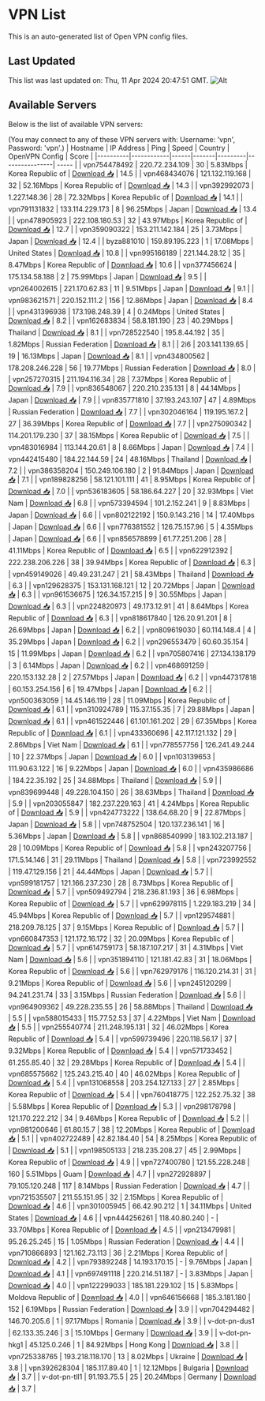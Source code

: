 # VPN List

This is an auto-generated list of Open VPN config files.

## Last Updated

This list was last updated on: Thu, 11 Apr 2024 20:47:51 GMT.
![Alt](https://repobeats.axiom.co/api/embed/186b98318ef1479477931607c1ad7d823f12451f.svg "Repobeats analytics image")

## Available Servers

Below is the list of available VPN servers:

(You may connect to any of these VPN servers with: Username: 'vpn', Password: 'vpn'.)
| Hostname | IP Address | Ping | Speed | Country | OpenVPN Config | Score |
|----------|------------|------|-------|---------|----------------| ----- |
| vpn754478492 | 220.72.234.109 | 30 | 5.83Mbps | Korea Republic of | [Download 📥](./configs/server_0_KR.ovpn) | 14.5 |
| vpn468434076 | 121.132.119.168 | 32 | 52.16Mbps | Korea Republic of | [Download 📥](./configs/server_1_KR.ovpn) | 14.3 |
| vpn392992073 | 1.227.148.36 | 28 | 72.32Mbps | Korea Republic of | [Download 📥](./configs/server_2_KR.ovpn) | 14.1 |
| vpn791131832 | 133.114.229.173 | 8 | 96.25Mbps | Japan | [Download 📥](./configs/server_3_JP.ovpn) | 13.4 |
| vpn478905923 | 222.108.180.53 | 32 | 43.97Mbps | Korea Republic of | [Download 📥](./configs/server_4_KR.ovpn) | 12.7 |
| vpn359090322 | 153.211.142.184 | 25 | 3.73Mbps | Japan | [Download 📥](./configs/server_5_JP.ovpn) | 12.4 |
| byza881010 | 159.89.195.223 | 1 | 17.08Mbps | United States | [Download 📥](./configs/server_6_US.ovpn) | 10.8 |
| vpn995166189 | 221.144.28.12 | 35 | 8.47Mbps | Korea Republic of | [Download 📥](./configs/server_7_KR.ovpn) | 10.6 |
| vpn377456624 | 175.134.58.188 | 2 | 75.99Mbps | Japan | [Download 📥](./configs/server_8_JP.ovpn) | 9.5 |
| vpn264002615 | 221.170.62.83 | 11 | 9.51Mbps | Japan | [Download 📥](./configs/server_9_JP.ovpn) | 9.1 |
| vpn983621571 | 220.152.111.2 | 156 | 12.86Mbps | Japan | [Download 📥](./configs/server_10_JP.ovpn) | 8.4 |
| vpn431396938 | 173.198.248.39 | 4 | 0.24Mbps | United States | [Download 📥](./configs/server_11_US.ovpn) | 8.2 |
| vpn162683834 | 58.8.181.190 | 23 | 40.29Mbps | Thailand | [Download 📥](./configs/server_12_TH.ovpn) | 8.1 |
| vpn728522540 | 195.8.44.192 | 35 | 1.82Mbps | Russian Federation | [Download 📥](./configs/server_13_RU.ovpn) | 8.1 |
| 2i6 | 203.141.139.65 | 19 | 16.13Mbps | Japan | [Download 📥](./configs/server_14_JP.ovpn) | 8.1 |
| vpn434800562 | 178.208.246.228 | 56 | 19.77Mbps | Russian Federation | [Download 📥](./configs/server_15_RU.ovpn) | 8.0 |
| vpn257270315 | 211.194.116.34 | 28 | 7.37Mbps | Korea Republic of | [Download 📥](./configs/server_16_KR.ovpn) | 7.9 |
| vpn836548067 | 220.210.235.131 | 8 | 44.14Mbps | Japan | [Download 📥](./configs/server_17_JP.ovpn) | 7.9 |
| vpn835771810 | 37.193.243.107 | 47 | 4.89Mbps | Russian Federation | [Download 📥](./configs/server_18_RU.ovpn) | 7.7 |
| vpn302046164 | 119.195.167.2 | 27 | 36.39Mbps | Korea Republic of | [Download 📥](./configs/server_19_KR.ovpn) | 7.7 |
| vpn275090342 | 114.201.179.230 | 37 | 38.15Mbps | Korea Republic of | [Download 📥](./configs/server_20_KR.ovpn) | 7.5 |
| vpn483016984 | 113.144.20.61 | 8 | 8.66Mbps | Japan | [Download 📥](./configs/server_21_JP.ovpn) | 7.4 |
| vpn442415480 | 184.22.144.59 | 24 | 48.16Mbps | Thailand | [Download 📥](./configs/server_22_TH.ovpn) | 7.2 |
| vpn386358204 | 150.249.106.180 | 2 | 91.84Mbps | Japan | [Download 📥](./configs/server_23_JP.ovpn) | 7.1 |
| vpn189828256 | 58.121.101.111 | 41 | 8.95Mbps | Korea Republic of | [Download 📥](./configs/server_24_KR.ovpn) | 7.0 |
| vpn536183605 | 58.186.64.227 | 20 | 32.93Mbps | Viet Nam | [Download 📥](./configs/server_25_VN.ovpn) | 6.8 |
| vpn573394594 | 101.2.152.241 | 9 | 8.83Mbps | Japan | [Download 📥](./configs/server_26_JP.ovpn) | 6.6 |
| vpn802122192 | 150.9.143.216 | 14 | 17.40Mbps | Japan | [Download 📥](./configs/server_27_JP.ovpn) | 6.6 |
| vpn776381552 | 126.75.157.96 | 5 | 4.35Mbps | Japan | [Download 📥](./configs/server_28_JP.ovpn) | 6.6 |
| vpn856578899 | 61.77.251.206 | 28 | 41.11Mbps | Korea Republic of | [Download 📥](./configs/server_29_KR.ovpn) | 6.5 |
| vpn622912392 | 222.238.206.226 | 38 | 39.94Mbps | Korea Republic of | [Download 📥](./configs/server_30_KR.ovpn) | 6.3 |
| vpn459149026 | 49.49.231.247 | 21 | 58.43Mbps | Thailand | [Download 📥](./configs/server_31_TH.ovpn) | 6.3 |
| vpn129628375 | 153.131.168.121 | 12 | 20.72Mbps | Japan | [Download 📥](./configs/server_32_JP.ovpn) | 6.3 |
| vpn961536675 | 126.34.157.215 | 9 | 30.55Mbps | Japan | [Download 📥](./configs/server_33_JP.ovpn) | 6.3 |
| vpn224820973 | 49.173.12.91 | 41 | 8.64Mbps | Korea Republic of | [Download 📥](./configs/server_34_KR.ovpn) | 6.3 |
| vpn818617840 | 126.20.91.201 | 8 | 26.69Mbps | Japan | [Download 📥](./configs/server_35_JP.ovpn) | 6.2 |
| vpn809619030 | 60.114.148.4 | 4 | 35.29Mbps | Japan | [Download 📥](./configs/server_36_JP.ovpn) | 6.2 |
| vpn296553479 | 60.60.35.154 | 15 | 11.99Mbps | Japan | [Download 📥](./configs/server_37_JP.ovpn) | 6.2 |
| vpn705807416 | 27.134.138.179 | 3 | 6.14Mbps | Japan | [Download 📥](./configs/server_38_JP.ovpn) | 6.2 |
| vpn468691259 | 220.153.132.28 | 2 | 27.57Mbps | Japan | [Download 📥](./configs/server_39_JP.ovpn) | 6.2 |
| vpn447317818 | 60.153.254.156 | 6 | 19.47Mbps | Japan | [Download 📥](./configs/server_40_JP.ovpn) | 6.2 |
| vpn500363059 | 14.45.146.119 | 28 | 11.09Mbps | Korea Republic of | [Download 📥](./configs/server_41_KR.ovpn) | 6.1 |
| vpn310924789 | 115.37.155.35 | 7 | 29.88Mbps | Japan | [Download 📥](./configs/server_42_JP.ovpn) | 6.1 |
| vpn461522446 | 61.101.161.202 | 29 | 67.35Mbps | Korea Republic of | [Download 📥](./configs/server_43_KR.ovpn) | 6.1 |
| vpn433360696 | 42.117.121.132 | 29 | 2.86Mbps | Viet Nam | [Download 📥](./configs/server_44_VN.ovpn) | 6.1 |
| vpn778557756 | 126.241.49.244 | 10 | 22.37Mbps | Japan | [Download 📥](./configs/server_45_JP.ovpn) | 6.0 |
| vpn103139653 | 111.90.63.122 | 16 | 9.22Mbps | Japan | [Download 📥](./configs/server_46_JP.ovpn) | 6.0 |
| vpn435986686 | 184.22.35.192 | 25 | 34.88Mbps | Thailand | [Download 📥](./configs/server_47_TH.ovpn) | 5.9 |
| vpn839699448 | 49.228.104.150 | 26 | 38.63Mbps | Thailand | [Download 📥](./configs/server_48_TH.ovpn) | 5.9 |
| vpn203055847 | 182.237.229.163 | 41 | 4.24Mbps | Korea Republic of | [Download 📥](./configs/server_49_KR.ovpn) | 5.9 |
| vpn424773222 | 138.64.68.20 | 9 | 22.87Mbps | Japan | [Download 📥](./configs/server_50_JP.ovpn) | 5.8 |
| vpn748752504 | 120.137.236.141 | 16 | 5.36Mbps | Japan | [Download 📥](./configs/server_51_JP.ovpn) | 5.8 |
| vpn868540999 | 183.102.213.187 | 28 | 10.09Mbps | Korea Republic of | [Download 📥](./configs/server_52_KR.ovpn) | 5.8 |
| vpn243207756 | 171.5.14.146 | 31 | 29.11Mbps | Thailand | [Download 📥](./configs/server_53_TH.ovpn) | 5.8 |
| vpn723992552 | 119.47.129.156 | 21 | 44.44Mbps | Japan | [Download 📥](./configs/server_54_JP.ovpn) | 5.7 |
| vpn599181757 | 121.166.237.230 | 28 | 8.73Mbps | Korea Republic of | [Download 📥](./configs/server_55_KR.ovpn) | 5.7 |
| vpn509492794 | 218.236.81.193 | 36 | 6.98Mbps | Korea Republic of | [Download 📥](./configs/server_56_KR.ovpn) | 5.7 |
| vpn629978115 | 1.229.183.219 | 34 | 45.94Mbps | Korea Republic of | [Download 📥](./configs/server_57_KR.ovpn) | 5.7 |
| vpn129574881 | 218.209.78.125 | 37 | 9.15Mbps | Korea Republic of | [Download 📥](./configs/server_58_KR.ovpn) | 5.7 |
| vpn660847353 | 121.172.16.172 | 32 | 20.09Mbps | Korea Republic of | [Download 📥](./configs/server_59_KR.ovpn) | 5.7 |
| vpn614759173 | 58.187.107.217 | 31 | 4.31Mbps | Viet Nam | [Download 📥](./configs/server_60_VN.ovpn) | 5.6 |
| vpn351894110 | 121.181.42.83 | 31 | 18.06Mbps | Korea Republic of | [Download 📥](./configs/server_61_KR.ovpn) | 5.6 |
| vpn762979176 | 116.120.214.31 | 31 | 9.21Mbps | Korea Republic of | [Download 📥](./configs/server_62_KR.ovpn) | 5.6 |
| vpn245120299 | 94.241.231.74 | 33 | 3.15Mbps | Russian Federation | [Download 📥](./configs/server_63_RU.ovpn) | 5.6 |
| vpn964909362 | 49.228.235.55 | 26 | 58.88Mbps | Thailand | [Download 📥](./configs/server_64_TH.ovpn) | 5.5 |
| vpn588015433 | 115.77.52.53 | 37 | 4.22Mbps | Viet Nam | [Download 📥](./configs/server_65_VN.ovpn) | 5.5 |
| vpn255540774 | 211.248.195.131 | 32 | 46.02Mbps | Korea Republic of | [Download 📥](./configs/server_66_KR.ovpn) | 5.4 |
| vpn599739496 | 220.118.56.17 | 37 | 9.32Mbps | Korea Republic of | [Download 📥](./configs/server_67_KR.ovpn) | 5.4 |
| vpn571733452 | 61.255.85.40 | 32 | 29.28Mbps | Korea Republic of | [Download 📥](./configs/server_68_KR.ovpn) | 5.4 |
| vpn685575662 | 125.243.215.40 | 40 | 46.02Mbps | Korea Republic of | [Download 📥](./configs/server_69_KR.ovpn) | 5.4 |
| vpn131068558 | 203.254.127.133 | 27 | 2.85Mbps | Korea Republic of | [Download 📥](./configs/server_70_KR.ovpn) | 5.4 |
| vpn760418775 | 122.252.75.32 | 38 | 5.58Mbps | Korea Republic of | [Download 📥](./configs/server_71_KR.ovpn) | 5.3 |
| vpn298178798 | 121.170.222.212 | 34 | 9.46Mbps | Korea Republic of | [Download 📥](./configs/server_72_KR.ovpn) | 5.2 |
| vpn981200646 | 61.80.15.7 | 38 | 12.20Mbps | Korea Republic of | [Download 📥](./configs/server_73_KR.ovpn) | 5.1 |
| vpn402722489 | 42.82.184.40 | 54 | 8.25Mbps | Korea Republic of | [Download 📥](./configs/server_74_KR.ovpn) | 5.1 |
| vpn198505133 | 218.235.208.27 | 45 | 2.99Mbps | Korea Republic of | [Download 📥](./configs/server_75_KR.ovpn) | 4.9 |
| vpn727400780 | 121.55.228.248 | 160 | 5.51Mbps | Guam | [Download 📥](./configs/server_76_GU.ovpn) | 4.7 |
| vpn272928897 | 79.105.120.248 | 117 | 8.14Mbps | Russian Federation | [Download 📥](./configs/server_77_RU.ovpn) | 4.7 |
| vpn721535507 | 211.55.151.95 | 32 | 2.15Mbps | Korea Republic of | [Download 📥](./configs/server_78_KR.ovpn) | 4.6 |
| vpn301005945 | 66.42.90.212 | 1 | 34.11Mbps | United States | [Download 📥](./configs/server_79_US.ovpn) | 4.6 |
| vpn444256261 | 118.40.80.240 | - | 33.70Mbps | Korea Republic of | [Download 📥](./configs/server_80_KR.ovpn) | 4.5 |
| vpn213479981 | 95.26.25.245 | 15 | 1.05Mbps | Russian Federation | [Download 📥](./configs/server_81_RU.ovpn) | 4.4 |
| vpn710866893 | 121.162.73.113 | 36 | 2.21Mbps | Korea Republic of | [Download 📥](./configs/server_82_KR.ovpn) | 4.2 |
| vpn793892248 | 14.193.170.15 | - | 9.76Mbps | Japan | [Download 📥](./configs/server_83_JP.ovpn) | 4.1 |
| vpn697491118 | 220.214.51.187 | - | 3.83Mbps | Japan | [Download 📥](./configs/server_84_JP.ovpn) | 4.0 |
| vpn122299033 | 185.181.229.102 | 15 | 5.83Mbps | Moldova Republic of | [Download 📥](./configs/server_85_MD.ovpn) | 4.0 |
| vpn646156668 | 185.3.181.180 | 152 | 6.19Mbps | Russian Federation | [Download 📥](./configs/server_86_RU.ovpn) | 3.9 |
| vpn704294482 | 146.70.205.6 | 1 | 97.17Mbps | Romania | [Download 📥](./configs/server_87_RO.ovpn) | 3.9 |
| v-dot-pn-dus1 | 62.133.35.246 | 3 | 15.10Mbps | Germany | [Download 📥](./configs/server_88_DE.ovpn) | 3.9 |
| v-dot-pn-hkg1 | 45.125.0.246 | 1 | 84.92Mbps | Hong Kong | [Download 📥](./configs/server_89_HK.ovpn) | 3.8 |
| vpn725338765 | 193.218.118.170 | 13 | 8.02Mbps | Ukraine | [Download 📥](./configs/server_90_UA.ovpn) | 3.8 |
| vpn392628304 | 185.117.89.40 | 1 | 12.12Mbps | Bulgaria | [Download 📥](./configs/server_91_BG.ovpn) | 3.7 |
| v-dot-pn-tll1 | 91.193.75.5 | 25 | 20.24Mbps | Germany | [Download 📥](./configs/server_92_DE.ovpn) | 3.7 |
